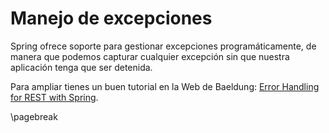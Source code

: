 # Manejo de excepciones

Spring ofrece soporte para gestionar excepciones programáticamente, de manera que podemos capturar cualquier excepción sin que nuestra aplicación tenga que ser detenida.

Para ampliar tienes un buen tutorial en la Web de Baeldung: [Error Handling for REST with Spring](https://www.baeldung.com/exception-handling-for-rest-with-spring).

\pagebreak
